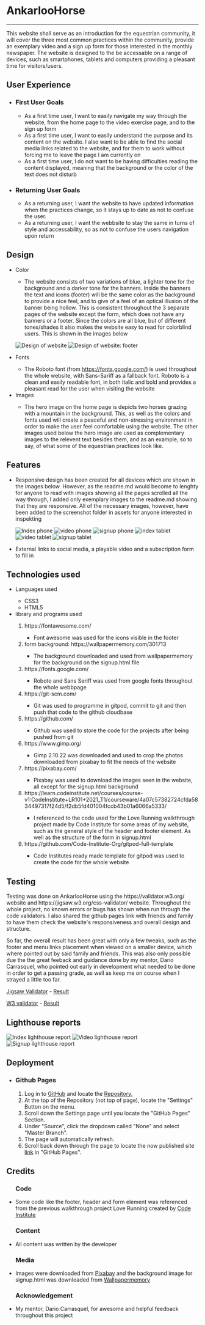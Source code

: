 <h1>  AnkarlooHorse </h1> 
<hr>
    <p>
        This website shall serve as an introduction for the equestrian community, it will cover the three most common practices 
        within the community, provide an exemplary video and a sign up form for those interested in the monthly newspaper. The website is designed to the be accessable on a range of devices, such as smartphones, tablets and computers providing a pleasant time for visitors/users.
    </p>

<h2> User Experience </h2>
        <ul>
            <li><h3>First User Goals</h3></li>
                <ul>
                    <li>As a first time user, I want to easily navigate my way through the website, from the home 
                    page to the video exercise page, and to the sign up form</li>
                    <li>As a first time user, I want to easily understand the purpose and its content on the website. I also want to be able to find the social media links related to the website, and for them to work without forcing me to leave the page I am currently on</li>
                    <li>As a first time user, I do not want to be having difficulties reading the content displayed, meaning that the background or the color of the text does not disturb</li>
                </ul>
            <li><h3>Returning User Goals</h3></li>
                <ul>
                    <li>As a returning user, I want the website to have updated information when the practices change, so it stays up to date as not to confuse the user.</li>
                    <li>As a returning user, I want the webbsite to stay the same in turns of style and accessability, so as not to confuse the users navigation upon return</li>
                </ul>
        </ul>

<h2> Design </h2>
    <ul>
        <li> Color </li>
            <ul>
                <li> The website consists of two variations of blue, a lighter tone for the background and a darker tone for the
                banners. Inside the banners the text and icons (footer) will be the same color as the background to provide a nice feel, and to give of a feel of an optical illusion of the  banner being hollow. This is consistent throughout the 3 separate pages of the website except the form, which does not have any banners or a footer. Since the colors are all blue, but of different tones/shades it also makes the website easy to read for colorblind users. This is shown in the images below</li>
            </ul>

![Design of website](/assets/screenshots/cimp1-index1.png "index design photo")
![Design of website: footer](/assets/screenshots/cimp1-index3.png "Footer and banner design")
        <li> Fonts </li>
            <ul>
                <li> The Roboto font (from https://fonts.google.com/) is used throughout the whole website, with Sans-Sariff as a fallback font. Roboto is a clean and easily readable font, in both italic and bold and provides a pleasant read for the user when visiting the website</li>
            </ul>
        <li> Images </li>
            <ul>
                <li> The hero image on the home page is depicts two horses grazing with a mountain in the background. This, as well as the colors and fonts used will create a peaceful and non-stressing environment in order to make the user feel comfortable using the website. The other images used below the hero image are used as complementary images to the relevent text besides them, and as an example, so to say, of what some of the equestrian practices look like.</li>
            </ul>
    </ul>

<h2> Features </h2>
    <ul>
        <li> Responsive design has been created for all devices which are shown in the images below. However, as the readme.md would become to lenghty for anyone to read with images showing all the pages scrolled all the way through, I added only exemplary images to the readme.md showing that they are responsive. All of the necessary images, however, have been added to the screenshot folder in assets for anyone interested in inspekting </li>

![Index phone](/assets/screenshots/cimp1-index-phone1.png "phone sized view of index")
![video phone](/assets/screenshots/cimp1-video-phone.png "phone sized view of video")
![signup phone](/assets/screenshots/cimp1-signup-phone.png "phone sized view of signup")
![index tablet](/assets/screenshots/cimp1-index-tablet.png "tablet sized view of index")
![video tablet](/assets/screenshots/cimp1-video-tablet.png "tablet sized view of video")
![signup tablet](/assets/screenshots/cimp1-signup-tablet.png "tablet sized view of signup")
        <li> External links to social media, a playable video and a subscription form to fill in </li>
    </ul>

<h2> Technologies used </h2>
    <ul>
        <li> Languages used </li>
            <ul>
                <li> CSS3 </li>
                <li> HTML5 </li>
            </ul>
        <li> library and programs used </li>
            <ol>
                <li> https://fontawesome.com/ </li>
                    <ul>
                        <li> Font awesome was used for the icons visible in the footer </li>
                    </ul>
                <li> form background: https://wallpapermemory.com/301713 </li>
                    <ul>
                        <li> The background downloaded and used from wallpapermemory for the background on the signup.html file </li>
                    </ul>
                <li> https://fonts.google.com/ </li>
                    <ul>
                        <li> Roboto and Sans Seriff was used from google fonts throughout the whole webbpage </li>
                    </ul>
                <li> https://git-scm.com/ </li>
                    <ul>
                        <li> Git was used to programme in gitpod, commit to git and then push that code to the github cloudbase </li>
                    </ul>
                <li> https://github.com/ </li>
                    <ul>
                        <li> Github was used to store the code for the projects after being pushed from git </li>
                    </ul>
                <li> https://www.gimp.org/</li>
                    <ul>
                        <li> Gimp 2.10.22 was downloaded and used to crop the photos downloaded from pixabay to fit the needs of the website </li>
                    </ul>
                <li> https://pixabay.com/ </li>
                    <ul>
                        <li> Pixabay was used to download the images seen in the website, all except for the signup.html background </li>
                    </ul>
                <li> https://learn.codeinstitute.net/courses/course-v1:CodeInstitute+LR101+2021_T1/courseware/4a07c57382724cfda5834497317f24d5/f2db5fd401004fccb43b01a6066a5333/ </li>
                    <ul>
                        <li> I referenced to the code used for the Love Running walkthrough project made by Code Institute for some areas of my website, such as the general style of the header and footer element. As well as the structure of the form in signup.html </li>
                    </ul>
                <li> https://github.com/Code-Institute-Org/gitpod-full-template </li>
                    <ul>
                        <li> Code Institutes ready made template for gitpod was used to create the code for the whole website </li>
                    </ul>
            </ol>
    </ul>

<h2> Testing </h2>
    <p>
        Testing was done on AnkarlooHorse using the https://validator.w3.org/ website and https://jigsaw.w3.org/css-validator/ website. Throughout the whole project, no known errors or bugs has shown when run through the code validators. I also shared the github pages link with friends and family to have them check the website's responsiveness and overall design and structure.
        <p>
        So far, the overall result has been great with only a few tweaks, such as the footer and menu links placement when viewed on a smaller device, which where pointed out by said family and friends. This was also only possible due the the great feeback and guidance done by my mentor, Dario Carrasquel, who pointed out early in development what needed to be done in order to get a passing grade, as well as keep me on course when I strayed a little too far.
        </p>
    </p>

<p> <a href="https://jigsaw.w3.org/css-validator/">Jigsaw Validator</a> - <a href="      https://jigsaw.w3.org/css-validator/validator?uri=https%3A%2F%2Febbastrandholm.github.io%2Fmilestone-project-1%2F&profile=css3svg&usermedium=all&warning=1&vextwarning=&lang=sv">Result</a>
</p>

<p> <a href="https://validator.w3.org/">W3 validator</a> - <a href="https://validator.w3.org/nu/?doc=https%3A%2F%2Febbastrandholm.github.io%2Fmilestone-project-1%2F">Result</a>
</p>

<h2> Lighthouse reports </h2>

![Index lighthouse report](/assets/screenshots/cimp1-index-lighthouse.png "Index Lighthouse")
![Video lighthouse report](/assets/screenshots/cimp1-video-lighthouse.png "Video lighthouse")
![Signup lighthouse report](/assets/screenshots/cimp1-signup-lighthouse.png "Signup lighthouse")

<h2> Deployment </h2>
    <ul>
        <li><h3>Github Pages</h3></li>
            <ol>
                <li>Log in to <a href="https://github.com/EbbaStrandholm">GitHub</a> and locate the <a href="https://github.com/EbbaStrandholm/milestone-project-1">Repository.</a></li>
                <li>At the top of the Repository (not top of page), locate the "Settings" Button on the menu. </li>
                <li>Scroll down the Settings page until you locate the "GitHub Pages" Section.</li>
                <li>Under "Source", click the dropdown called "None" and select "Master Branch".</li>
                <li>The page will automatically refresh.</li>
                <li>Scroll back down through the page to locate the now published site <a href="https://ebbastrandholm.github.io/milestone-project-1/">link</a> in "GitHub Pages".</li>
            </ol>
    </ul>

<h2> Credits </h2>
    <ul>
        <h3> Code </h3>
        <li> Some code like the footer, header and form element was referenced from the previous walkthrough project Love Running created by <a href="https://learn.codeinstitute.net/dashboard">Code Institute</a> </li>
    </ul>
    <ul>
        <h3> Content </h3>
        <li> All content was written by the developer </li>
    </ul>
    <ul>
        <h3> Media </h3>
        <li> Images were downloaded from <a href="https://pixabay.com/">Pixabay</a> and the background image for signup.html was downloaded from <a href="https://wallpapermemory.com/301713">Wallpapermemory</a> </li>
    </ul>
    <ul>
        <h3> Acknowledgement </h3>
        <li> My mentor, Dario Carrasquel, for awesome and helpful feedback throughout this project </li>
    </ul>